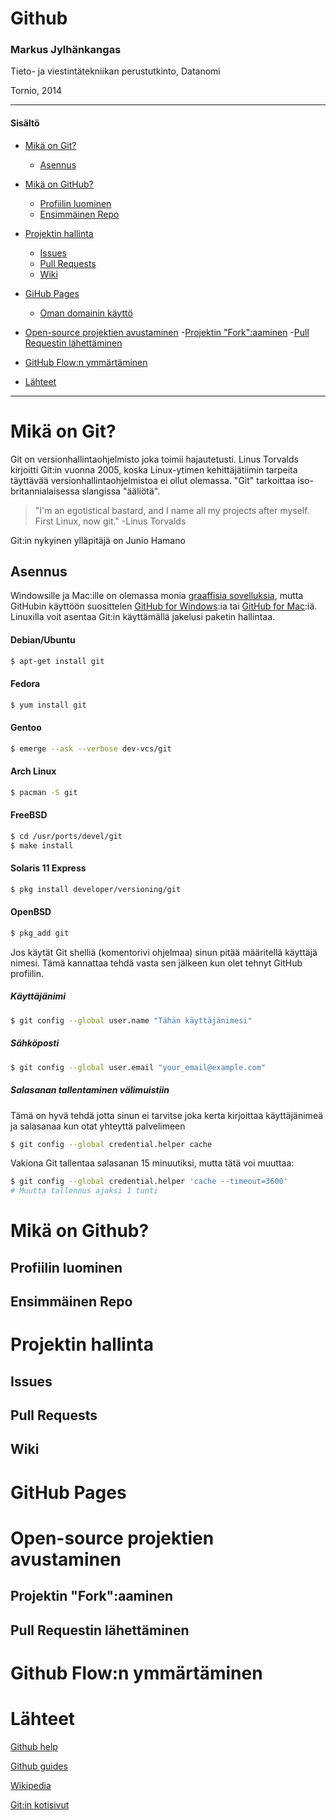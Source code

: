 # Github

### Markus Jylhänkangas

Tieto- ja viestintätekniikan perustutkinto, Datanomi 

Tornio, 2014



-----------------
#### Sisältö

- [Mikä on Git?](#mikä-on-git)
	- [Asennus](#asennus)

- [Mikä on GitHub?](#mikä-on-github)
	- [Profiilin luominen](#profiilin-luominen)
	- [Ensimmäinen Repo](#ensimmäinen-repo)

- [Projektin hallinta](#projektin-hallinta)
	- [Issues](#issues)
	- [Pull Requests](#pull-requests)
	- [Wiki](#wiki)

- [GiHub Pages](#github-pages)
	- [Oman domainin käyttö](#oman-domainin-käyttö)

- [Open-source projektien avustaminen](#open-source-projektin-avustaminen)
	-[Projektin "Fork":aaminen](#projektin-forkaaminen)
	-[Pull Requestin lähettäminen](#pull-requestin-lähettäminen)

- [GitHub Flow:n ymmärtäminen](#github-flown-ymmärtäminen)

- [Lähteet](#lähteet)

------------

# Mikä on Git?
Git on versionhallintaohjelmisto joka toimii hajautetusti. Linus Torvalds kirjoitti Git:in vuonna 2005, koska Linux-ytimen kehittäjätiimin tarpeita täyttävää versionhallintaohjelmistoa ei ollut olemassa. "Git" tarkoittaa iso-britannialaisessa slangissa "ääliötä".

>"I'm an egotistical bastard, and I name all my projects after myself. First Linux, now git."
-Linus Torvalds

Git:in nykyinen ylläpitäjä on Junio Hamano

## Asennus
Windowsille ja Mac:ille on olemassa monia [graaffisia sovelluksia](http://git-scm.com/downloads/guis), mutta GitHubin käyttöön suosittelen [GitHub for Windows](http://windows.github.com):ia tai [GitHub for Mac](http://mac.github.com):iä. Linuxilla voit asentaa Git:in käyttämällä jakelusi paketin hallintaa.

#### Debian/Ubuntu
```bash
$ apt-get install git
```
#### Fedora
```bash
$ yum install git
```
#### Gentoo
```bash
$ emerge --ask --verbose dev-vcs/git
```
#### Arch Linux
```bash
$ pacman -S git
```
#### FreeBSD
```bash
$ cd /usr/ports/devel/git
$ make install
```
#### Solaris 11 Express
```bash
$ pkg install developer/versioning/git
```
#### OpenBSD
```bash
$ pkg_add git
```

Jos käytät Git shelliä (komentorivi ohjelmaa) sinun pitää määritellä käyttäjä nimesi. Tämä kannattaa tehdä vasta sen jälkeen kun olet tehnyt GitHub profiilin.

##### Käyttäjänimi
```bash
$ git config --global user.name "Tähän käyttäjänimesi"
```

##### Sähköposti
```bash
$ git config --global user.email "your_email@example.com"
```

##### Salasanan tallentaminen välimuistiin
Tämä on hyvä tehdä jotta sinun ei tarvitse joka kerta kirjoittaa käyttäjänimeä ja salasanaa kun otat yhteyttä palvelimeen
```bash
$ git config --global credential.helper cache
```
Vakiona Git tallentaa salasanan 15 minuutiksi, mutta tätä voi muuttaa:
```bash
$ git config --global credential.helper 'cache --timeout=3600'
# Muutta tallennus ajaksi 1 tunti
```
# Mikä on Github?

## Profiilin luominen

## Ensimmäinen Repo

# Projektin hallinta

## Issues

## Pull Requests

## Wiki

# GitHub Pages

# Open-source projektien avustaminen

## Projektin "Fork":aaminen

## Pull Requestin lähettäminen

# Github Flow:n ymmärtäminen

# Lähteet
[Github help](http://help.github.com)

[Github guides](http://guides.github.com)

[Wikipedia](http://wikipedia.com)

[Git:in kotisivut](http://git-scm.com)